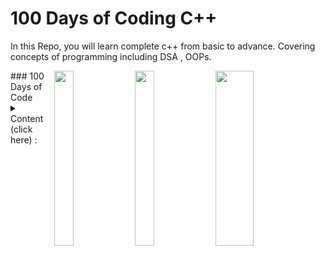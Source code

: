 # 100 Days of Coding C++
In this Repo, you will learn complete c++ from basic to advance. Covering concepts of programming including DSA , OOPs.

<img align="right" wmargin-right="300px" width="35%" src="https://media.giphy.com/media/JqmupuTVZYaQX5s094/giphy.gif" height="280">
<img align="right" width="25%" src="https://media.giphy.com/media/MeJgB3yMMwIaHmKD4z/giphy.gif" height="280">
<img align="right" width="25%" src="https://media.giphy.com/media/VTtANKl0beDFQRLDTh/giphy.gif" height="280">
### 100 Days of Code 
<Details>
  <summary> Content (click here) : </summary>
  
  Day 1: 4 Codechef questions completed

  Day 2: Array 

  Day 3: OFF

  Day 4: Codechef and STL Vectors intro

  Day 5: Vectors
</Details>
